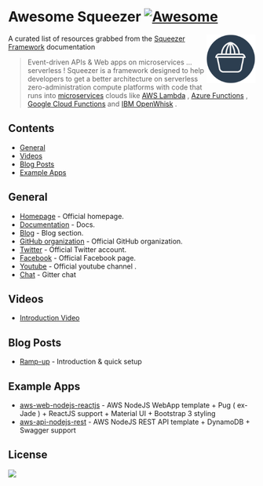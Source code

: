# Awesome Squeezer [![Awesome](https://cdn.rawgit.com/sindresorhus/awesome/d7305f38d29fed78fa85652e3a63e154dd8e8829/media/badge.svg)](https://github.com/sindresorhus/awesome)

[<img src="squeezer_logo.png" align="right" width="100">](https://squeezer.io)

A curated list of resources grabbed from the [Squeezer Framework](https://squeezer.io) documentation

> Event-driven APIs & Web apps on microservices ... serverless ! Squeezer is a framework designed to help developers to get a better architecture on serverless zero-administration compute platforms with code that runs into [microservices](https://en.wikipedia.org/wiki/Microservices) clouds like [AWS Lambda](https://aws.amazon.com/documentation/lambda/) , [Azure Functions](https://azure.microsoft.com/en-us/services/functions/) , [Google Cloud Functions](https://cloud.google.com/functions/docs/) and [IBM OpenWhisk](https://developer.ibm.com/openwhisk/) .



## Contents

- [General](#general)
- [Videos](#videos)
- [Blog Posts](#blog-posts)
- [Example Apps](#example-apps)

## General

- [Homepage](https://squeezer.io) - Official homepage.
- [Documentation](https://docs.squeezer.io) - Docs.
- [Blog](https://squeezer.io/blog/) - Blog section.
- [GitHub organization](https://github.com/SqueezerIO/squeezer) - Official GitHub organization.
- [Twitter](https://twitter.com/SqueezerIO) - Official Twitter account.
- [Facebook](https://www.facebook.com/Squeezer.IO) - Official Facebook page.
- [Youtube](https://www.youtube.com/channel/UC4oipFLgQW7e98Gei-7NEIQ) - Official youtube channel .
- [Chat](https://gitter.im/SqueezerIO/squeezer/) - Gitter chat

## Videos

- [Introduction Video](https://www.youtube.com/watch?v=DfRnJOZvtJg&t=1s)

## Blog Posts

- [Ramp-up](https://squeezer.io/blog/2017/04/30/introduction-and-quick-setup/) - Introduction & quick setup

## Example Apps

- [aws-web-nodejs-reactjs](https://dg3eevr06b.execute-api.us-east-1.amazonaws.com/dev) - AWS NodeJS WebApp template + Pug ( ex-Jade ) + ReactJS support + Material UI + Bootstrap 3 styling
- [aws-api-nodejs-rest](https://s3.amazonaws.com/squeezer-projects/swagger-ui/index.html?url=https://s3.amazonaws.com/squeezer-projects/api-docs.json) - AWS NodeJS REST API template + DynamoDB + Swagger support


License
-------

[![](http://opentf.github.io/GuokrBadge/cc/gs/cc_by.flat.guokr.32.svg)](https://creativecommons.org/licenses/by/4.0/)